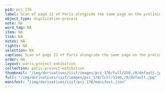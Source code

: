 ```yaml
---
pid: pci_176
label: Scan of page 22 of Paris alongside the same page on the preliminary website
object_type: digitization-process
note: NA
word_tag: NA
item: NA
link: NA
notes: NA
rights: NA
selection: NA
caption: Scan of page 22 of Paris alongside the same page on the preliminary website
order: NA
layout: paris-project-exhibition
collection: paris-project-exhibition
thumbnail: "/img/derivatives/iiif/images/pci_176/full/250,/0/default.jpg"
full: "/img/derivatives/iiif/images/pci_176/full/1140,/0/default.jpg"
manifest: "/img/derivatives/iiif/pci_176/manifest.json"
---
```

